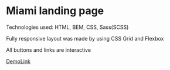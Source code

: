 # Miami landing page
Technologies used: HTML, BEM, CSS, Sass(SCSS)

Fully responsive layout was made by using CSS Grid and Flexbox

All buttons and links are interactive


[DemoLink](https://oksana-kyryienko.github.io/layout_miami/)

